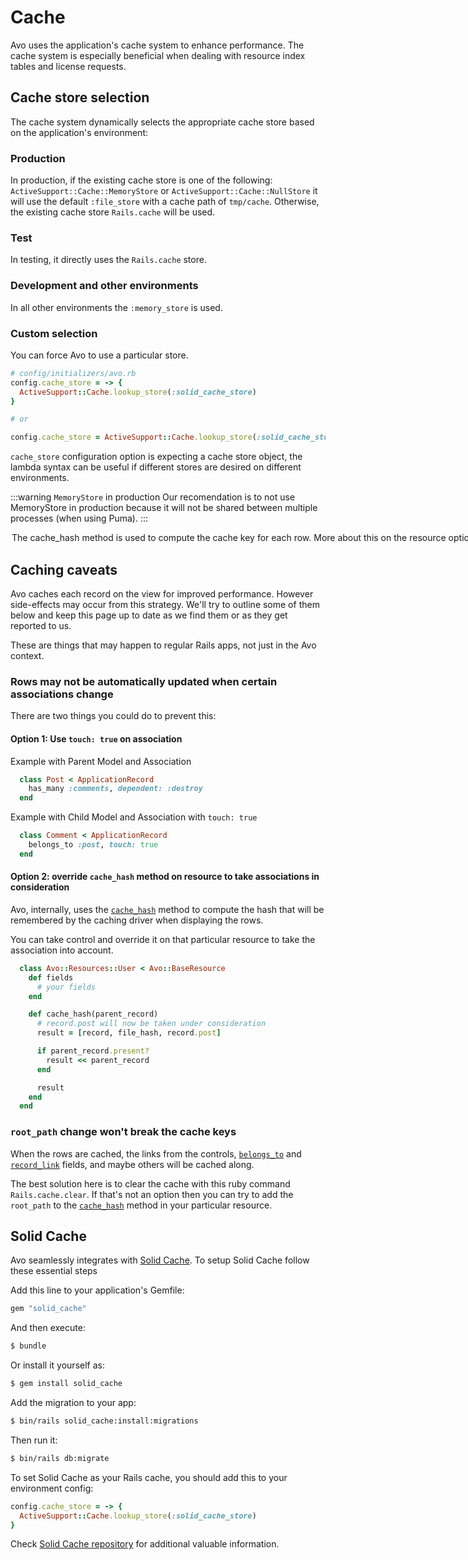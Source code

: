 # Cache

Avo uses the application's cache system to enhance performance. The cache system is especially beneficial when dealing with resource index tables and license requests.

## Cache store selection

The cache system dynamically selects the appropriate cache store based on the application's environment:

### Production

In production, if the existing cache store is one of the following: `ActiveSupport::Cache::MemoryStore` or `ActiveSupport::Cache::NullStore` it will use the default `:file_store` with a cache path of `tmp/cache`. Otherwise, the existing cache store `Rails.cache` will be used.

### Test

In testing, it directly uses the `Rails.cache` store.

### Development and other environments

In all other environments the `:memory_store` is used.

### Custom selection

You can force Avo to use a particular store.

```ruby
# config/initializers/avo.rb
config.cache_store = -> {
  ActiveSupport::Cache.lookup_store(:solid_cache_store)
}

# or

config.cache_store = ActiveSupport::Cache.lookup_store(:solid_cache_store)
```

`cache_store` configuration option is expecting a cache store object, the lambda syntax can be useful if different stores are desired on different environments.

:::warning `MemoryStore` in production
Our recomendation is to not use MemoryStore in production because it will not be shared between multiple processes (when using Puma).
:::

<Option name="`cache_hash`">

The `cache_hash` method is used to compute the cache key for each row.

More about this on the [resource options page](./resources#cache_hash).
</Option>

## Caching caveats

Avo caches each record on the <Index /> view for improved performance. However side-effects may occur from this strategy. We'll try to outline some of them below and keep this page up to date as we find them or as they get reported to us.

These are things that may happen to regular Rails apps, not just in the Avo context.

### Rows may not be automatically updated when certain associations change

There are two things you could do to prevent this:

#### Option 1: Use `touch: true` on association

Example with Parent Model and Association
```ruby
  class Post < ApplicationRecord
    has_many :comments, dependent: :destroy
  end
```
Example with Child Model and Association with `touch: true`
```ruby
  class Comment < ApplicationRecord
    belongs_to :post, touch: true
  end
```

#### Option 2: override `cache_hash` method on resource to take associations in consideration

Avo, internally, uses the [`cache_hash`](./resources#cache_hash) method to compute the hash that will be remembered by the caching driver when displaying the rows.

You can take control and override it on that particular resource to take the association into account.
```ruby
  class Avo::Resources::User < Avo::BaseResource
    def fields
      # your fields
    end

    def cache_hash(parent_record)
      # record.post will now be taken under consideration
      result = [record, file_hash, record.post]

      if parent_record.present?
        result << parent_record
      end

      result
    end
  end
```

### `root_path` change won't break the cache keys

When the rows are cached, the links from the controls, [`belongs_to`](./associations/belongs_to) and [`record_link`](./fields/record_link) fields, and maybe others will be cached along.

The best solution here is to clear the cache with this ruby command `Rails.cache.clear`. If that's not an option then you can try to add the `root_path` to the [`cache_hash`](./resources#cache_hash) method in your particular resource.

## Solid Cache

Avo seamlessly integrates with [Solid Cache](https://github.com/rails/solid_cache). To setup Solid Cache follow these essential steps

Add this line to your application's Gemfile:

```ruby
gem "solid_cache"
```

And then execute:
```bash
$ bundle
```

Or install it yourself as:
```bash
$ gem install solid_cache
```

Add the migration to your app:

```bash
$ bin/rails solid_cache:install:migrations
```

Then run it:
```bash
$ bin/rails db:migrate
```

To set Solid Cache as your Rails cache, you should add this to your environment config:

```ruby
config.cache_store = -> {
  ActiveSupport::Cache.lookup_store(:solid_cache_store)
}
```

Check [Solid Cache repository](https://github.com/rails/solid_cache) for additional valuable information.
